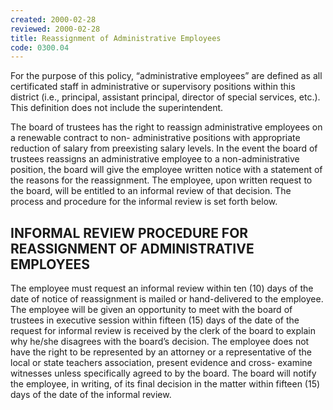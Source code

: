 ```yaml
---
created: 2000-02-28
reviewed: 2000-02-28
title: Reassignment of Administrative Employees
code: 0300.04
---
```



For the purpose of this policy, “administrative employees” are defined as all certificated staff in administrative or supervisory positions within this district (i.e., principal, assistant principal, director of special services, etc.). This definition does not include the superintendent.

The board of trustees has the right to reassign administrative employees on a renewable contract to non- administrative positions with appropriate reduction of salary from preexisting salary levels. In the event the board of trustees reassigns an administrative employee to a non-administrative position, the board will give the employee written notice with a statement of the reasons for the reassignment. The employee, upon written request to the board, will be entitled to an informal review of that decision. The process and procedure for the informal review is set forth below.

## INFORMAL REVIEW PROCEDURE FOR REASSIGNMENT OF ADMINISTRATIVE EMPLOYEES

The employee must request an informal review within ten (10) days of the date of notice of reassignment is mailed or hand-delivered to the employee. The employee will be given an opportunity to meet with the board of trustees in executive session within fifteen (15) days of the date of the request for informal review is received by the clerk of the board to explain why he/she disagrees with the board’s decision. The employee does not have the right to be represented by an attorney or a representative of the local or state teachers association, present evidence and cross- examine witnesses unless specifically agreed to by the board. The board will notify the employee, in writing, of its final decision in the matter within fifteen (15) days of the date of the informal review.
